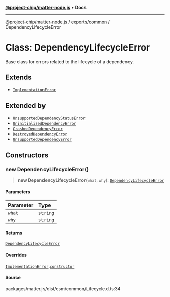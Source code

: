 [**@project-chip/matter-node.js**](../../../README.md) • **Docs**

***

[@project-chip/matter-node.js](../../../modules.md) / [exports/common](../README.md) / DependencyLifecycleError

# Class: DependencyLifecycleError

Base class for errors related to the lifecycle of a dependency.

## Extends

- [`ImplementationError`](ImplementationError.md)

## Extended by

- [`UnsupportedDependencyStatusError`](UnsupportedDependencyStatusError.md)
- [`UninitializedDependencyError`](UninitializedDependencyError.md)
- [`CrashedDependencyError`](CrashedDependencyError.md)
- [`DestroyedDependencyError`](DestroyedDependencyError.md)
- [`UnsupportedDependencyError`](UnsupportedDependencyError.md)

## Constructors

### new DependencyLifecycleError()

> **new DependencyLifecycleError**(`what`, `why`): [`DependencyLifecycleError`](DependencyLifecycleError.md)

#### Parameters

| Parameter | Type |
| :------ | :------ |
| `what` | `string` |
| `why` | `string` |

#### Returns

[`DependencyLifecycleError`](DependencyLifecycleError.md)

#### Overrides

[`ImplementationError`](ImplementationError.md).[`constructor`](ImplementationError.md#constructors)

#### Source

packages/matter.js/dist/esm/common/Lifecycle.d.ts:34
